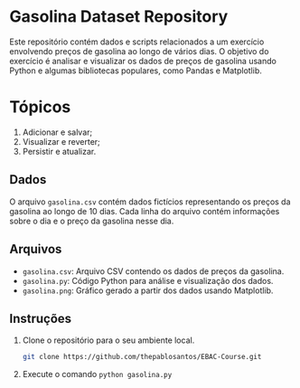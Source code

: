 # Gasolina Dataset Repository

Este repositório contém dados e scripts relacionados a um exercício envolvendo preços de gasolina ao longo de vários dias. O objetivo do exercício é analisar e visualizar os dados de preços de gasolina usando Python e algumas bibliotecas populares, como Pandas e Matplotlib.

# **Tópicos**

<ol type="1">
  <li>Adicionar e salvar;</li>
  <li>Visualizar e reverter;</li>
  <li>Persistir e atualizar.</li>
</ol>

## Dados

O arquivo `gasolina.csv` contém dados fictícios representando os preços da gasolina ao longo de 10 dias. Cada linha do arquivo contém informações sobre o dia e o preço da gasolina nesse dia.

## Arquivos

- `gasolina.csv`: Arquivo CSV contendo os dados de preços da gasolina.
- `gasolina.py`: Código Python para análise e visualização dos dados.
- `gasolina.png`: Gráfico gerado a partir dos dados usando Matplotlib.

## Instruções

1. Clone o repositório para o seu ambiente local.
   ```bash
   git clone https://github.com/thepablosantos/EBAC-Course.git
2. Execute o comando `python gasolina.py`
